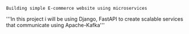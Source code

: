```
Building simple E-commerce website using microservices

```

'''In this project i will be using Django, FastAPI to create scalable services that communicate using Apache-Kafka'''